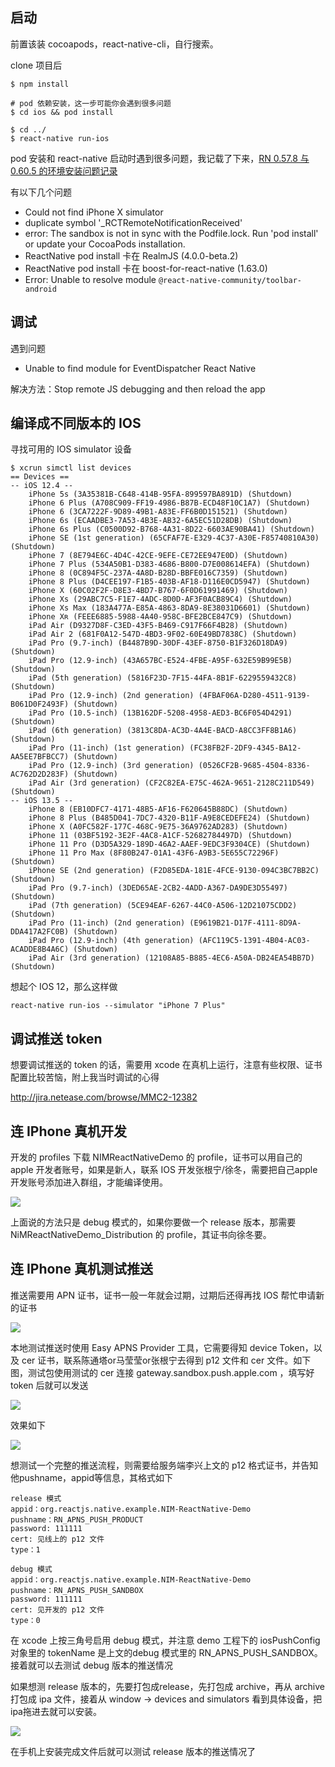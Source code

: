 ## 启动

前置该装 cocoapods，react-native-cli，自行搜索。

clone 项目后

```
$ npm install

# pod 依赖安装，这一步可能你会遇到很多问题
$ cd ios && pod install

$ cd ../
$ react-native run-ios
```

pod 安装和 react-native 启动时遇到很多问题，我记载了下来，[RN 0.57.8 与 0.60.5 的环境安装问题记录](https://www.cnblogs.com/everlose/p/13359557.html)

有以下几个问题

* Could not find iPhone X simulator
* duplicate symbol '_RCTRemoteNotificationReceived'
* error: The sandbox is not in sync with the Podfile.lock. Run 'pod install' or update your CocoaPods installation.
* ReactNative pod install 卡在 RealmJS (4.0.0-beta.2)
* ReactNative pod install 卡在 boost-for-react-native (1.63.0)
* Error: Unable to resolve module `@react-native-community/toolbar-android`


## 调试

遇到问题

* Unable to find module for EventDispatcher React Native

解决方法：Stop remote JS debugging and then reload the app

## 编译成不同版本的 IOS

寻找可用的 IOS simulator 设备

```
$ xcrun simctl list devices
== Devices ==
-- iOS 12.4 --
    iPhone 5s (3A35381B-C648-414B-95FA-899597BA891D) (Shutdown) 
    iPhone 6 Plus (A708C909-FF19-4986-B87B-ECD48F10C1A7) (Shutdown) 
    iPhone 6 (3CA7222F-9D89-49B1-A83E-FF6B0D151521) (Shutdown) 
    iPhone 6s (ECAADBE3-7A53-4B3E-AB32-6A5EC51D28DB) (Shutdown) 
    iPhone 6s Plus (C0500D92-B768-4A31-8D22-6603AE90BA41) (Shutdown) 
    iPhone SE (1st generation) (65CFAF7E-E329-4C37-A30E-F85740810A30) (Shutdown) 
    iPhone 7 (8E794E6C-4D4C-42CE-9EFE-CE72EE947E0D) (Shutdown) 
    iPhone 7 Plus (534A50B1-D383-4686-B800-D7E008614EFA) (Shutdown) 
    iPhone 8 (0C894F5C-237A-4A8D-B28D-BBFE016C7359) (Shutdown) 
    iPhone 8 Plus (D4CEE197-F1B5-403B-AF18-D116E0CD5947) (Shutdown) 
    iPhone X (60C02F2F-D8E3-4BD7-B767-6F0D61991469) (Shutdown) 
    iPhone Xs (29ABC7C5-F1E7-4ADC-8D0D-AF3F0ACB89C4) (Shutdown) 
    iPhone Xs Max (183A477A-E85A-4863-8DA9-8E38031D6601) (Shutdown) 
    iPhone Xʀ (FEEE6885-5988-4A40-958C-BFE2BCE847C9) (Shutdown) 
    iPad Air (D9327D8F-C3ED-43F5-B469-C917F66F4B28) (Shutdown) 
    iPad Air 2 (681F0A12-547D-4BD3-9F02-60E49BD7838C) (Shutdown) 
    iPad Pro (9.7-inch) (B4487B9D-30DF-43EF-8750-B1F326D18DA9) (Shutdown) 
    iPad Pro (12.9-inch) (43A657BC-E524-4FBE-A95F-632E59B99E5B) (Shutdown) 
    iPad (5th generation) (5816F23D-7F15-44FA-8B1F-6229559432C8) (Shutdown) 
    iPad Pro (12.9-inch) (2nd generation) (4FBAF06A-D280-4511-9139-B061D0F2493F) (Shutdown) 
    iPad Pro (10.5-inch) (13B162DF-5208-4958-AED3-BC6F054D4291) (Shutdown) 
    iPad (6th generation) (3813C8DA-AC3D-4A4E-BACD-A8CC3FF8B1A6) (Shutdown) 
    iPad Pro (11-inch) (1st generation) (FC38FB2F-2DF9-4345-BA12-AA5EE7BFBCC7) (Shutdown) 
    iPad Pro (12.9-inch) (3rd generation) (0526CF2B-9685-4504-8336-AC762D2D283F) (Shutdown) 
    iPad Air (3rd generation) (CF2C82EA-E75C-462A-9651-2128C211D549) (Shutdown) 
-- iOS 13.5 --
    iPhone 8 (EB10DFC7-4171-48B5-AF16-F620645B88DC) (Shutdown) 
    iPhone 8 Plus (B485D041-7DC7-4320-B11F-A9E8CEDEFE24) (Shutdown) 
    iPhone X (A0FC582F-177C-468C-9E75-36A9762AD283) (Shutdown) 
    iPhone 11 (03BF5192-3E2F-4AC8-A1CF-52682784497D) (Shutdown) 
    iPhone 11 Pro (D3D5A329-189D-46A2-AAEF-9EDC3F9304CE) (Shutdown) 
    iPhone 11 Pro Max (8F80B247-01A1-43F6-A9B3-5E655C72296F) (Shutdown) 
    iPhone SE (2nd generation) (F2D85EDA-181E-4FCE-9130-094C3BC7BB2C) (Shutdown) 
    iPad Pro (9.7-inch) (3DED65AE-2CB2-4ADD-A367-DA9DE3D55497) (Shutdown) 
    iPad (7th generation) (5CE94EAF-6267-44C0-A506-12D21075CDD2) (Shutdown) 
    iPad Pro (11-inch) (2nd generation) (E9619B21-D17F-4111-8D9A-DDA417A2FC0B) (Shutdown) 
    iPad Pro (12.9-inch) (4th generation) (AFC119C5-1391-4B04-AC03-ACADDE8B4A6C) (Shutdown) 
    iPad Air (3rd generation) (12108A85-B885-4EC6-A50A-DB24EA54BB7D) (Shutdown) 
```

想起个 IOS 12，那么这样做

```
react-native run-ios --simulator "iPhone 7 Plus"
```

## 调试推送 token 

想要调试推送的 token 的话，需要用 xcode 在真机上运行，注意有些权限、证书配置比较苦恼，附上我当时调试的心得

http://jira.netease.com/browse/MMC2-12382

## 连 IPhone 真机开发

开发的 profiles 下载 NIMReactNativeDemo 的 profile，证书可以用自己的 apple 开发者账号，如果是新人，联系 IOS 开发张根宁/徐冬，需要把自己apple 开发账号添加进入群组，才能编译使用。

![](https://yx-web-nosdn.netease.im/quickhtml%2Fassets%2Fyunxin%2Fnim_reactnative_demo%2FZIE%20Web%20Demo.png)

上面说的方法只是 debug 模式的，如果你要做一个 release 版本，那需要 NiMReactNativeDemo_Distribution 的 profile，其证书向徐冬要。

## 连 IPhone 真机测试推送

推送需要用 APN 证书，证书一般一年就会过期，过期后还得再找 IOS 帮忙申请新的证书

![]( https://yx-web-nosdn.netease.im/quickhtml%2Fassets%2Fyunxin%2Fnim_reactnative_demo%2Fasdoijkzmoiashdfadsafzqw.png)

本地测试推送时使用 Easy APNS Provider 工具，它需要得知 device Token，以及 cer 证书，联系陈通塔or马莹莹or张根宁去得到 p12 文件和 cer 文件。如下图，测试包使用测试的 cer 连接 gateway.sandbox.push.apple.com ，填写好 token 后就可以发送

![](https://yx-web-nosdn.netease.im/quickhtml%2Fassets%2Fyunxin%2Fnim_reactnative_demo%2Fzmczaoiqjzcuhzadgf.png)

效果如下

![]( https://yx-web-nosdn.netease.im/quickhtml%2Fassets%2Fyunxin%2Fnim_reactnative_demo%2Fuwskfjziuawkofijsu.jpg)

想测试一个完整的推送流程，则需要给服务端李兴上文的 p12 格式证书，并告知他pushname，appid等信息，其格式如下

```
release 模式
appid：org.reactjs.native.example.NIM-ReactNative-Demo
pushname：RN_APNS_PUSH_PRODUCT
password: 111111
cert: 见线上的 p12 文件
type：1

debug 模式
appid：org.reactjs.native.example.NIM-ReactNative-Demo
pushname：RN_APNS_PUSH_SANDBOX
password: 111111
cert: 见开发的 p12 文件
type：0
```

在 xcode 上按三角号启用 debug 模式，并注意 demo 工程下的 iosPushConfig 对象里的 tokenName 是上文的debug 模式里的 RN_APNS_PUSH_SANDBOX。接着就可以去测试 debug 版本的推送情况

如果想测 release 版本的，先要打包成release，先打包成 archive，再从 archive 打包成 ipa 文件，接着从 window -> devices and simulators 看到具体设备，把ipa拖进去就可以安装。

![](https://yx-web-nosdn.netease.im/quickhtml%2Fassets%2Fyunxin%2Fnim_reactnative_demo%2Fszdgdsaoiqiofdua.png)

在手机上安装完成文件后就可以测试 release 版本的推送情况了


